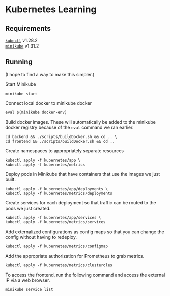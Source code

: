 # Kubernetes Learning

## Requirements

[`kubectl`](https://kubernetes.io/docs/tasks/tools/) v1.28.2 \
[`minikube`](https://minikube.sigs.k8s.io/docs/start/) v1.31.2

## Running

(I hope to find a way to make this simpler.)

Start Minikube

```
minikube start
```

Connect local docker to minikube docker

```
eval $(minikube docker-env)
```

Build docker images. These will automatically be added to the minikube docker registry because of the `eval` command we ran earlier.

```
cd backend && ./scripts/buildDocker.sh && cd .. \
cd frontend && ./scripts/buildDocker.sh && cd .. 
```

Create namespaces to appropriately separate resources
```
kubectl apply -f kubernetes/app \
kubectl apply -f kubernetes/metrics
```

Deploy pods in Minikube that have containers that use the images we just built.

```
kubectl apply -f kubernetes/app/deployments \
kubectl apply -f kubernetes/metrics/deployments
```

Create services for each deployment so that traffic can be routed to the pods we just created.

```
kubectl apply -f kubernetes/app/services \ 
kubectl apply -f kubernetes/metrics/services
```

Add externalized configurations as config maps so that you can change the config without having to redeploy.

```
kubectl apply -f kubernetes/metrics/configmap
```

Add the appropriate authorization for Prometheus to grab metrics.
```
kubectl apply -f kubernetes/metrics/clusteroles
```

To access the frontend, run the following command and access the external IP via a web browser.

```
minikube service list
```